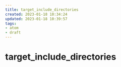 ```yaml
---
title: target_include_directories
created: 2023-01-18 10:34:24
updated: 2023-01-18 10:39:57
tags: 
- atom
- draft
---
```


# target_include_directories
